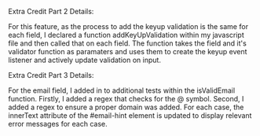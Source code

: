 Extra Credit Part 2 Details:

For this feature, as the process to add the keyup validation is the same for each field, I declared a function addKeyUpValidation within my javascript file and then called that on each field. The function takes the field and it's validator function as paramaters and uses them to create the keyup event listener and actively update validation on input.

Extra Credit Part 3 Details:

For the email field, I added in to additional tests within the isValidEmail function. Firstly, I added a regex that checks for the @ symbol. Second, I added a regex to ensure a proper domain was added. For each case, the innerText attribute of the #email-hint element is updated to display relevant error messages for each case.